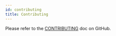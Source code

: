 ```yaml
---
id: contributing
title: Contributing
---
```


Please refer to the [CONTRIBUTING](https://github.com/amplitude/redux-query/blob/master/CONTRIBUTING.md) doc on GitHub.
